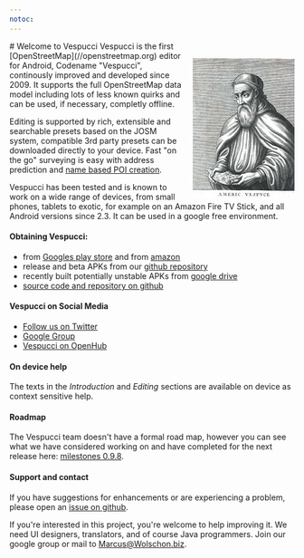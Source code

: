 ```yaml
---
notoc:
---
```


<img src="180px-Amerigo_Vespucci.jpg" style="padding-top:30px;padding-left:20px;float:right">
# Welcome to Vespucci 
Vespucci is the first [OpenStreetMap](//openstreetmap.org) editor for Android, Codename "Vespucci", continously improved and developed since 2009. It supports the full OpenStreetMap data model including lots of less known quirks and can be used, if necessary, completly offline. 

Editing is supported by  rich, extensible and searchable presets based on the JOSM system, compatible 3rd party presets can be downloaded directly to your device. Fast "on the go" surveying is easy with address prediction and [name based POI creation](markdown/tutorials/name_suggestions.md).

Vespucci has been tested and is known to work on a wide range of devices, from small phones, tablets to exotic, for example on an Amazon Fire TV Stick, and all Android versions since 2.3. It can be used in a google free environment.

#### Obtaining Vespucci:

 * from [Googles play store](https://play.google.com/store/apps/details?id=de.blau.android) and from [amazon](http://www.amazon.com/Simon-Poole-vespucci/dp/B00P71C3AW/ref=sr_1_1?s=mobile-apps&ie=UTF8&qid=1447617332&sr=1-1&keywords=vespucci)
 * release and beta APKs from our [github repository](https://github.com/MarcusWolschon/osmeditor4android/releases)
 * recently built potentially unstable APKs from [google drive](https://drive.google.com/drive/folders/0B9pKLmh8s1h8bFI5bGd4VnhYWkk)
 * [source code and repository on github](https://github.com/MarcusWolschon/osmeditor4android)

#### Vespucci on Social Media

 * [Follow us on Twitter](https://twitter.com/vespucci_editor)
 * [Google Group](https://groups.google.com/forum/#!forum/osmeditor4android)
 * [Vespucci on OpenHub](https://www.openhub.net/p/osmeditor4android)

#### On device help

The texts in the _Introduction_ and _Editing_ sections are available on device as context sensitive help.

#### Roadmap

The Vespucci team doesn't have a formal road map, however you can see what we have considered working on and have completed for the next release here: [milestones 0.9.8](https://github.com/MarcusWolschon/osmeditor4android/issues?q=milestone%3A0.9.8).

#### Support and contact

If you have suggestions for enhancements or are experiencing a problem, please open an [issue on github](https://github.com/MarcusWolschon/osmeditor4android/issues).

If you're interested in this project, you're welcome to help improving it. We need UI designers, translators, and of course Java programmers. Join our google group or mail to Marcus@Wolschon.biz.

